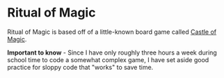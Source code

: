 Ritual of Magic
===============

Ritual of Magic is based off of a little-known board game called [Castle of Magic](http://boardgamegeek.com/boardgame/1738/castle-of-magic).

**Important to know** - Since I have only roughly three hours a week during school time to code a somewhat complex game, I have set aside good practice for sloppy code that "works" to save time.
